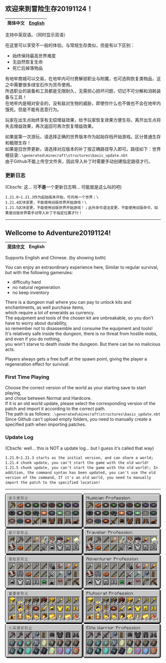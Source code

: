 ## 欢迎来到冒险生存20191124！
| 简体中文 | [English](README.md) |
| ---- | ---- |

支持中英双语。（同时显示双语）

在这里可以享受不一般的体验。与常规生存类似，但是有以下区别：
- 始终保持最高世界难度
- 无自然恢复生命
- 死亡后掉落物品
  
有地牢商城可以交易，在地牢内可付费解锁职业与附魔，也可选购恢复类物品，这之中需要很多绿宝石作为货币使用。\
所选职业的装备和工具都是无限耐久，无需担心损坏问题，切记不可分解和消耗装备与工具！\
在地牢内是相对安全的，没有敌对生物的威胁，即使你什么也不做也不会在地牢内饿死。但是不能有恶意行为。

玩家在出生点始终享有无偿增益效果，给予玩家恢复效果方便生存。离开出生点将失去增益效果，再次返回可再次恢复增益效果。

如果是第一次游玩，请选择正确的世界版本作为起始存档开始游戏。区分普通生存和极限生存！\
如果是旧世界更新，请选择对应版本的补丁按正确路径导入即可。路径如下：世界根目录:`.\generated\minecraft\structures\basic_update.nbt`\
由于Github不能上传空文件夹，因此导入补丁时需要手动创建指定路径才行。

### 更新日志

(Cbscfe: 这... 可**不是**一个更新日志啊... 可能就是这么叫的吧)
```
1.21.0~1.21.3作为起始版本开始，可共用一个世界；\
1.21.4区块变更，不能使用旧版世界开始游戏！\
1.21.5区块变更，不能使用旧版世界开始游戏！；此外命令语法变更，不能使用旧版命令，如果是旧版世界需手动导入补丁于指定位置才行！
```

---

## Wellcome to Adventure20191124!
| [简体中文](README_zh_cn.md) | English |
| ---- | ---- |

Supports English and Chinese. (by showing both)

You can enjoy an extraordinary experience here, Similar to regular survival, but with the following gamerules: 
- difficulty hard
- no natural regeneration
- no keep inventory

There is a dungeon mall where you can pay to unlock kits and enchantments, as well purchase items,\
which require a lot of emeralds as currency.\
The equipment and tools of the chosen kit are unbreakable, so you don't have to worry about durability,\
so remember not to disassemble and consume the equipment and tools!\
It's relatively safe inside the dungeon, there is no threat from hostile mobs, and even if you do nothing,\
you won't starve to death inside the dungeon. But there can be no malicious acts.

Players always gets a free buff at the spawn point, giving the player a regeneration effect for survival.

### First Time Playing

Choose the correct version of the world as your starting save to start playing,\
and chose between Normal and Hardcore.\
If it is an old world update, please select the corresponding version of the patch and import it according to the correct path.\
The path is as follows: `.\generated\minecraft\structures\basic_update.nbt`\
Since Github can't upload empty folders, you need to manually create a specified path when importing patches.

### Update Log

(Cbscfe: well... this is NOT a update log... but I guess it's called that way)

```text
1.21.0~1.21.3 starts as the initial version, and can share a world;
1.21.4 chunk update, you can't start the game with the old world!
1.21.5 chunk update, you can't start the game with the old world!; In addition, the command syntax has been updated, you can't use the old version of the command, If it's an old world, you need to manually import the patch to the specified location!
```

---

![kit_preview.png](kit_preview.png)

